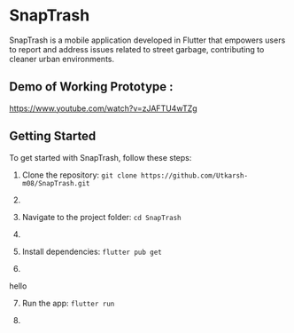 # SnapTrash

SnapTrash is a mobile application developed in Flutter that empowers users to report and address issues related to street garbage, contributing to cleaner urban environments.

## Demo of Working Prototype :

https://www.youtube.com/watch?v=zJAFTU4wTZg

## Getting Started

To get started with SnapTrash, follow these steps:

1. Clone the repository: `git clone https://github.com/Utkarsh-m08/SnapTrash.git`

2. 

3. Navigate to the project folder: `cd SnapTrash`

4. 

5. Install dependencies: `flutter pub get`

6. 

hello

7. Run the app: `flutter run`

5.